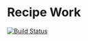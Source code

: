 # Recipe Work

[![Build Status](https://travis-ci.org/alnutile/recipes.svg?branch=master)](https://travis-ci.org/alnutile/recipes)






